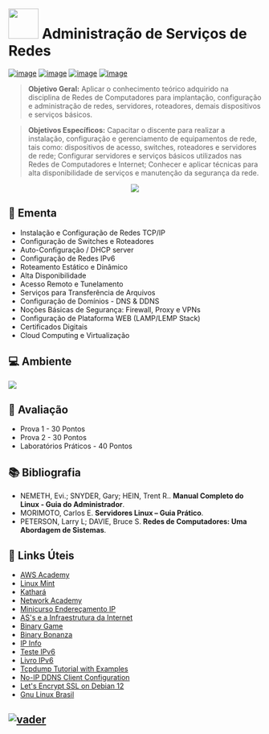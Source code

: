 # <img src="https://github.com/adrianoifnmg/adrianoifnmg/blob/main/icons/computer.png" width="60"> Administração de Serviços de Redes 

[![image](https://img.shields.io/badge/Conteúdos_de_Aula-282358?style=for-the-badge&logo=PowerShell&logoColor=white
)](https://github.com/adrianoifnmg/AdministracaoRedes/tree/main/public)
[![image](https://img.shields.io/badge/WhatsApp-155b29?style=for-the-badge&logo=whatsapp&logoColor=white
)](https://chat.whatsapp.com/EKYsG5YL9B37l3eaj1fpx9)
[![image](https://img.shields.io/badge/Calendário-3b71c6?style=for-the-badge&logo=GoogleCalendar&logoColor=white
)](https://calendar.google.com/calendar/embed?src=skh77aiiaegfepe1ebho33in7g@group.calendar.google.com&src=hhtmsj9epvmqsdpn27sfolp688@group.calendar.google.com&ctz=America%2FSao_Paulo) [![image](https://img.shields.io/badge/Links_Úteis-d88200?style=for-the-badge&logo=SitePoint&logoColor=white
)](#link-links-úteis)

> **Objetivo Geral:** Aplicar o conhecimento teórico adquirido na disciplina de Redes de Computadores para implantação, configuração e administração de redes, servidores, roteadores, demais dispositivos e serviços básicos.

> **Objetivos Específicos:** Capacitar o discente para realizar a instalação, configuração e gerenciamento de equipamentos de rede, tais como: dispositivos de acesso, switches, roteadores e servidores de rede; Configurar servidores e serviços básicos utilizados nas Redes de Computadores e Internet; Conhecer e aplicar técnicas para alta disponibilidade de serviços e manutenção da segurança da rede.

<p align="center"><a href="#"><img src="https://github.com/adrianoifnmg/adrianoifnmg/blob/main/icons/cloud1.png"></a></p>

## :dart: Ementa
* Instalação e Configuração de Redes TCP/IP
* Configuração de Switches e Roteadores
* Auto-Configuração / DHCP server
* Configuração de Redes IPv6
* Roteamento Estático e Dinâmico
* Alta Disponibilidade
* Acesso Remoto e Tunelamento
* Serviços para Transferência de Arquivos
* Configuração de Domínios - DNS & DDNS
* Noções Básicas de Segurança: Firewall, Proxy e VPNs
* Configuração de Plataforma WEB (LAMP/LEMP Stack)
* Certificados Digitais
* Cloud Computing e Virtualização

## :computer: Ambiente

[<img src="https://github.com/adrianoifnmg/adrianoifnmg/blob/main/icons/tecnologiasR2.png">](#)

## :memo: Avaliação

* Prova 1 - 30 Pontos
* Prova 2 - 30 Pontos
* Laboratórios Práticos - 40 Pontos

## :books: Bibliografia

* NEMETH, Evi.; SNYDER, Gary; HEIN, Trent R.. **Manual Completo do Linux - Guia do Administrador**.
* MORIMOTO, Carlos E. **Servidores Linux – Guia Prático**.
* PETERSON, Larry L; DAVIE, Bruce S. **Redes de Computadores: Uma Abordagem de Sistemas**.

## :link: Links Úteis

* [AWS Academy](https://www.awsacademy.com/vforcesite/LMS_Login)
* [Linux Mint](https://linuxmint.com/)
* [Kathará](https://www.kathara.org/)
* [Network Academy](https://www.networkacademy.io/)
* [Minicurso Endereçamento IP](https://youtube.com/playlist?list=PLwSufV429Sn2YHX71aVXeQYwHHTNhL7-b&si=gjS7J9JJKRbDn2q9)
* [AS's e a Infraestrutura da Internet](https://www.dropbox.com/scl/fi/lb2tffx3eytrxwi9f69qx/AS-e-Infraestrutura-da-Internet.pdf?rlkey=1fd93ypy6o2dzza2h8q64kzih&st=bbzbko9j&dl=0) 
* [Binary Game](https://learningcontent.cisco.com/games/binary/index.html)
* [Binary Bonanza](https://games.penjee.com/binary-bonanza/)
* [IP Info](https://ipinfo.io/)
* [Teste IPv6](http://test-ipv6.com/) 
* [Livro IPv6](https://www.ipv6.br/pagina/downloads/)
* [Tcpdump Tutorial with Examples](https://danielmiessler.com/study/tcpdump/)
* [No-IP DDNS Client Configuration](https://www.noip.com/support/knowledgebase/installing-the-linux-dynamic-update-client-on-ubuntu)
* [Let's Encrypt SSL on Debian 12](https://www.devtutorial.io/how-to-install-lets-encrypt-ssl-in-apache-on-debian-12-p3131.html)
* [Gnu Linux Brasil](http://www.gnulinuxbrasil.com.br/)

## [![vader](https://github.com/adrianoifnmg/adrianoifnmg/blob/main/icons/vader2.gif)](#)
